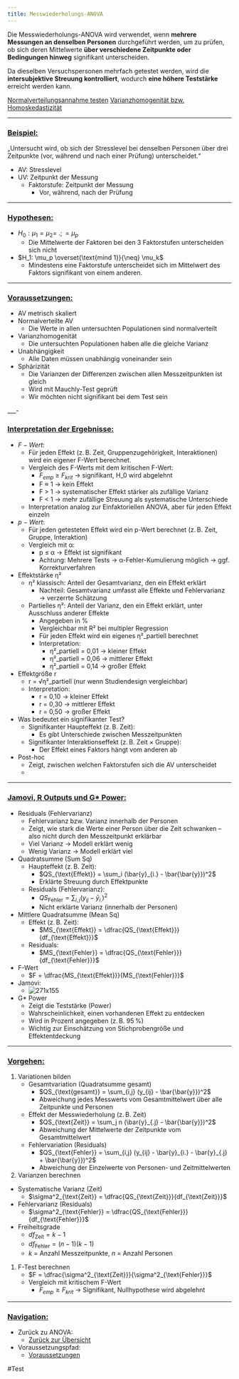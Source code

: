 ```yaml
---
title: Messwiederholungs-ANOVA
---
```


Die Messwiederholungs-ANOVA wird verwendet, wenn **mehrere Messungen an denselben Personen** durchgeführt werden, um zu prüfen, ob sich deren Mittelwerte **über verschiedene Zeitpunkte oder Bedingungen hinweg** signifikant unterscheiden.

Da dieselben Versuchspersonen mehrfach getestet werden, wird die **intersubjektive Streuung kontrolliert**, wodurch **eine höhere Teststärke** erreicht werden kann.

[Normalverteilungsannahme testen](/normalverteilungsannahme-testen)
[Varianzhomogenität bzw. Homoskedastizität](/varianzhomogenitaet-bzw-homoskedastizitaet)

---

### <u>Beispiel:</u>

„Untersucht wird, ob sich der Stresslevel bei denselben Personen über drei Zeitpunkte (vor, während und nach einer Prüfung) unterscheidet.“

* AV: Stresslevel
* UV: Zeitpunkt der Messung
  * Faktorstufe: Zeitpunkt der Messung
    * Vor, während, nach der Prüfung

---

### <u>Hypothesen:</u>

* $H_0: \mu_1 = \mu_2 = \; .; = \mu_p$
  * Die Mittelwerte der Faktoren bei den 3 Faktorstufen unterscheiden sich nicht
* $H_1: \mu_p \overset{\text{mind 1}}{\neq}  \mu_k$
  * Mindestens eine Faktorstufe unterscheidet sich im Mittelwert des Faktors signifikant von einem anderen.

---

### <u>Voraussetzungen:</u>

* AV metrisch skaliert
* Normalverteilte AV
  * Die Werte in allen untersuchten Populationen sind normalverteilt
* Varianzhomogenität
  * Die untersuchten Populationen haben alle die gleiche Varianz
* Unabhängigkeit
  * Alle Daten müssen unabhängig voneinander sein
* Sphärizität
  * Die Varianzen der Differenzen zwischen allen Messzeitpunkten ist gleich
  * Wird mit Mauchly-Test geprüft
  * Wir möchten nicht signifikant bei dem Test sein

\_\_\_-

### <u>Interpretation der Ergebnisse:</u>

* $F-Wert$:
  * Für jeden Effekt (z. B. Zeit, Gruppenzugehörigkeit, Interaktionen) wird ein eigener F-Wert berechnet.
  * Vergleich des F-Werts mit dem kritischen F-Wert:
    * $F_{emp}$ ≥ $F_{krit}$ → signifikant, H_0 wird abgelehnt
    * F ≈ 1
      → kein Effekt
    * F > 1
      → systematischer Effekt stärker als zufällige Varianz
    * F \< 1
      → mehr zufällige Streuung als systematische Unterschiede
  * Interpretation analog zur Einfaktoriellen ANOVA, aber für jeden Effekt einzeln
* $p-Wert$:
  * Für jeden getesteten Effekt wird ein p-Wert berechnet (z. B. Zeit, Gruppe, Interaktion)
  * Vergleich mit α:
    * p ≤ α → Effekt ist signifikant
    * Achtung: Mehrere Tests → α-Fehler-Kumulierung möglich → ggf. Korrekturverfahren
* Effektstärke η²
  * η² klassisch: Anteil der Gesamtvarianz, den ein Effekt erklärt
    * Nachteil: Gesamtvarianz umfasst alle Effekte und Fehlervarianz → verzerrte Schätzung
  * Partielles η²: Anteil der Varianz, den ein Effekt erklärt, unter Ausschluss anderer Effekte
    * Angegeben in %
    * Vergleichbar mit R² bei multipler Regression
    * Für jeden Effekt wird ein eigenes η²_partiell berechnet
    * Interpretation:
      * η²_partiell = 0,01 → kleiner Effekt
      * η²_partiell = 0,06 → mittlerer Effekt
      * η²_partiell = 0,14 → großer Effekt
* Effektgröße r
  * r = √η²_partiell (nur wenn Studiendesign vergleichbar)
  * Interpretation:
    * r = 0,10 → kleiner Effekt
    * r = 0,30 → mittlerer Effekt
    * r = 0,50 → großer Effekt
* Was bedeutet ein signifikanter Test?
  * Signifikanter Haupteffekt (z. B. Zeit):
    * Es gibt Unterschiede zwischen Messzeitpunkten
  * Signifikanter Interaktionseffekt (z. B. Zeit × Gruppe):
    * Der Effekt eines Faktors hängt vom anderen ab
* Post-hoc
  * Zeigt, zwischen welchen Faktorstufen sich die AV unterscheidet
  * 

---

### <u>Jamovi, R Outputs und G\* Power:</u>

* Residuals (Fehlervarianz)
  * Fehlervarianz bzw. Varianz innerhalb der Personen
  * Zeigt, wie stark die Werte einer Person über die Zeit schwanken – also nicht durch den Messzeitpunkt erklärbar
  * Viel Varianz → Modell erklärt wenig
  * Wenig Varianz → Modell erklärt viel
* Quadratsumme (Sum Sq)
  * Haupteffekt (z. B. Zeit):
    * $QS_{\text{Effekt}} = \sum_i (\bar{y}_{i.} - \bar{\bar{y}})^2$
    * Erklärte Streuung durch Effektpunkte
  * Residuals (Fehlervarianz):
    * $QS_{\text{Fehler}} = \sum_{i,j} (y_{ij} - \bar{y}_{i.})^2$
    * Nicht erklärte Varianz (innerhalb der Personen)
* Mittlere Quadratsumme (Mean Sq)
  * Effekt (z. B. Zeit):
    * $MS_{\text{Effekt}} = \dfrac{QS_{\text{Effekt}}}{df_{\text{Effekt}}}$
  * Residuals:
    * $MS_{\text{Fehler}} = \dfrac{QS_{\text{Fehler}}}{df_{\text{Fehler}}}$
* F-Wert
  * $F = \dfrac{MS_{\text{Effekt}}}{MS_{\text{Fehler}}}$
* Jamovi:
  * ![271x155](mwanojameins.png)
* G\* Power
  * Zeigt die Teststärke (Power)
  * Wahrscheinlichkeit, einen vorhandenen Effekt zu entdecken
  * Wird in Prozent angegeben (z. B. 95 %)
  * Wichtig zur Einschätzung von Stichprobengröße und Effektentdeckung

---

### <u>Vorgehen:</u>

1. Variationen bilden
   * Gesamtvariation (Quadratsumme gesamt)
     * $QS_{\text{gesamt}} = \sum_{i,j} (y_{ij} - \bar{\bar{y}})^2$
     * Abweichung jedes Messwerts vom Gesamtmittelwert über alle Zeitpunkte und Personen
   * Effekt der Messwiederholung (z. B. Zeit)
     * $QS_{\text{Zeit}} = \sum_j n (\bar{y}_{.j} - \bar{\bar{y}})^2$
     * Abweichung der Mittelwerte der Zeitpunkte vom Gesamtmittelwert
   * Fehlervariation (Residuals)
     * $QS_{\text{Fehler}} = \sum_{i,j} (y_{ij} - \bar{y}_{i.} - \bar{y}_{.j} + \bar{\bar{y}})^2$
     * Abweichung der Einzelwerte von Personen- und Zeitmittelwerten
1. Varianzen berechnen

* Systematische Varianz (Zeit)
  * $\sigma^2_{\text{Zeit}} = \dfrac{QS_{\text{Zeit}}}{df_{\text{Zeit}}}$
* Fehlervarianz (Residuals)
  * $\sigma^2_{\text{Fehler}} = \dfrac{QS_{\text{Fehler}}}{df_{\text{Fehler}}}$
* Freiheitsgrade
  * $df_{\text{Zeit}} = k - 1$
  * $df_{\text{Fehler}} = (n - 1)(k - 1)$
  * $k$ = Anzahl Messzeitpunkte, $n$ = Anzahl Personen

1. F-Test berechnen
   * $F = \dfrac{\sigma^2_{\text{Zeit}}}{\sigma^2_{\text{Fehler}}}$
   * Vergleich mit kritischem F-Wert
     * $F_{emp} \ge F_{krit}$ → Signifikant, Nullhypothese wird abgelehnt

---

### <u>Navigation:</u>

* Zurück zu ANOVA:
  * [Zurück zur Übersicht](/anova)
* Voraussetzungspfad:
  * [Voraussetzungen](/messwiederholung)

\#Test
